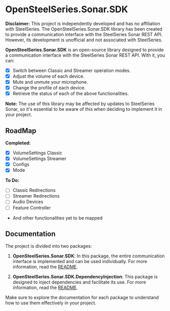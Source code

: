 # OpenSteelSeries.Sonar.SDK

**Disclaimer:** This project is independently developed and has no affiliation with SteelSeries. The OpenSteelSeries.Sonar.SDK library has been created to provide a communication interface with the SteelSeries Sonar REST API. However, its development is unofficial and not associated with SteelSeries.

**OpenSteelSeries.Sonar.SDK** is an open-source library designed to provide a communication interface with the SteelSeries Sonar REST API. With it, you can:

- [x] Switch between Classic and Streamer operation modes.
- [x] Adjust the volume of each device.
- [x] Mute and unmute your microphone.
- [x] Change the profile of each device.
- [x] Retrieve the status of each of the above functionalities.

**Note:** The use of this library may be affected by updates to SteelSeries Sonar, so it's essential to be aware of this when deciding to implement it in your project.

## RoadMap

**Completed:**
- [x] VolumeSettings Classic
- [x] VolumeSettings Streamer
- [x] Configs
- [x] Mode

**To Do:**
- [ ] Classic Redirections
- [ ] Streamer Redirections
- [ ] Audio Devices
- [ ] Feature Controller
- And other functionalities yet to be mapped

## Documentation

The project is divided into two packages:

1. **OpenSteelSeries.Sonar.SDK**: In this package, the entire communication interface is implemented and can be used individually. For more information, read the [README](OpenSteelSeries.Sonar.SDK/README.md).

2. **OpenSteelSeries.Sonar.SDK.DependencyInjection**: This package is designed to inject dependencies and facilitate its use. For more information, read the [README](OpenSteelSeries.Sonar.SDK.DependencyInjection/README.md).

Make sure to explore the documentation for each package to understand how to use them effectively in your project.
